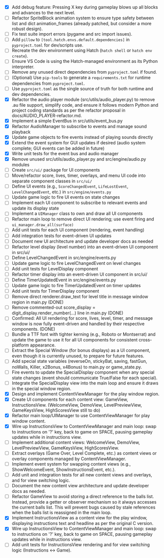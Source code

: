 - [x] Add debug feature: Pressing X key during gameplay blows up all blocks and advances to the next level.
- [ ] Refactor SpriteBlock animation system to ensure type safety between list and dict animation_frames (already patched, but consider a more robust design).
- [ ] Fix test suite import errors (pygame and src import issues).
- [ ] Add `pillow` to `[tool.hatch.envs.default.dependencies]` in `pyproject.toml` for dev/scripts use.
- [ ] Recreate the dev environment using Hatch (`hatch shell` or `hatch env create`).
- [ ] Ensure VS Code is using the Hatch-managed environment as its Python interpreter.
- [ ] Remove any unused direct dependencies from `pyproject.toml` if found.
- [ ] (Optional) Use `pip-tools` to generate a `requirements.txt` for runtime dependencies from `pyproject.toml`.
- [ ] Use `pyproject.toml` as the single source of truth for both runtime and dev dependencies.
- [x] Refactor the audio player module (src/utils/audio_player.py) to remove .au file support, simplify code, and ensure it follows modern Python and project coding standards as per the refactor proposal in docs/AUDIO_PLAYER-refactor.md.
- [x] Implement a simple EventBus in src/utils/event_bus.py
- [x] Refactor AudioManager to subscribe to events and manage sound playback
- [x] Update game objects to fire events instead of playing sounds directly
- [x] Extend the event system for GUI updates if desired (audio system complete; GUI events can be added in future)
- [x] Write unit tests for the event bus and audio manager
- [x] Remove unused src/utils/audio_player.py and src/engine/audio.py modules
- [ ] Create `src/ui/` package for UI components
- [ ] Move/refactor score, lives, timer, overlays, and menu UI code into separate component classes in `src/ui/`
- [ ] Define UI events (e.g., `ScoreChangedEvent`, `LifeLostEvent`, `LevelChangedEvent`, etc.) in `src/engine/events.py`
- [ ] Update game logic to fire UI events on state changes
- [ ] Implement each UI component to subscribe to relevant events and update its display state
- [ ] Implement a `UIManager` class to own and draw all UI components
- [ ] Refactor main loop to remove direct UI rendering; use event firing and `ui_manager.draw_all(surface)`
- [ ] Add unit tests for each UI component (rendering, event handling)
- [ ] Add integration tests for event-driven UI updates
- [ ] Document new UI architecture and update developer docs as needed
- [ ] Refactor level display (level number) into an event-driven UI component in src/ui/
- [ ] Define LevelChangedEvent in src/engine/events.py
- [ ] Update game logic to fire LevelChangedEvent on level changes
- [ ] Add unit tests for LevelDisplay component
- [ ] Refactor timer display into an event-driven UI component in src/ui/
- [ ] Define TimerUpdatedEvent in src/engine/events.py
- [ ] Update game logic to fire TimerUpdatedEvent on timer updates
- [ ] Add unit tests for TimerDisplay component
- [ ] Remove direct renderer.draw_text for level title in message window region in main.py (DONE)
- [ ] Remove commented-out score_display = digit_display.render_number(...) line in main.py (DONE)
- [ ] Confirmed: All UI rendering for score, lives, level, timer, and message window is now fully event-driven and handled by their respective components. (DONE)
- [ ] Bundle a TTF font with tighter kerning (e.g., Roboto or Montserrat) and update the game to use it for all UI components for consistent cross-platform appearance.
- [ ] Extract the Special Window (for bonus displays) as a UI component, even though it is currently unused, to prepare for future features.
- [ ] Add special state variables (reverseOn, stickyBat, saving, fastGun, noWalls, Killer, x2Bonus, x4Bonus) to main.py or game_state.py.
- [ ] Fire events to update the SpecialDisplay component when any special state changes (event should communicate True/False for each special).
- [ ] Integrate the SpecialDisplay view into the main loop and ensure it draws in the special window region.
- [x] Design and implement ContentViewManager for the play window region.
- [x] Create UI components for each content view: GameView, InstructionsView. (WelcomeView, DemoView, LevelPreviewView, GameKeysView, HighScoresView still to do)
- [x] Refactor main loop/UIManager to use ContentViewManager for play window content.
- [x] Wire up InstructionsView to ContentViewManager and main loop: swap to instructions on '?' key, back to game on SPACE, pausing gameplay updates while in instructions view.
- [ ] Implement additional content views: WelcomeView, DemoView, LevelPreviewView, GameKeysView, HighScoresView.
- [ ] Extract overlays (Game Over, Level Complete, etc.) as content views or overlay components managed by ContentViewManager.
- [ ] Implement event system for swapping content views (e.g., ShowWelcomeEvent, ShowInstructionsEvent, etc.).
- [ ] Add unit and integration tests for all new content views and overlays, and for view switching logic.
- [ ] Document the new content view architecture and update developer docs as needed.
- [ ] Refactor GameView to avoid storing a direct reference to the balls list. Instead, provide a getter or observer mechanism so it always accesses the current balls list. This will prevent bugs caused by stale references when the balls list is reassigned in the main loop.
- [x] Implement InstructionsView as a content view for the play window, displaying instructions text and headline as per the original C version.
- [x] Wire up InstructionsView to ContentViewManager and main loop: swap to instructions on '?' key, back to game on SPACE, pausing gameplay updates while in instructions view.
- [ ] Add unit tests for InstructionsView rendering and for view switching logic (Instructions <-> Game). 